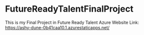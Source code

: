 # FutureReadyTalentFinalProject
This is my Final Project in Future Ready Talent 
Azure Website Link: https://ashy-dune-0b41caa10.1.azurestaticapps.net/

